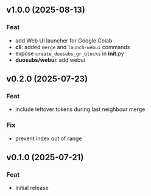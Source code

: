 ## v1.0.0 (2025-08-13)

### Feat

- add Web UI launcher for Google Colab
- **cli**: added `merge` and `launch-webui` commands
- expose `create_duosubs_gr_blocks` in __init__.py
- **duosubs/webui**: add webui

## v0.2.0 (2025-07-23)

### Feat

- include leftover tokens during last neighbour merge

### Fix

- prevent index out of range

## v0.1.0 (2025-07-21)

### Feat

- Initial release
